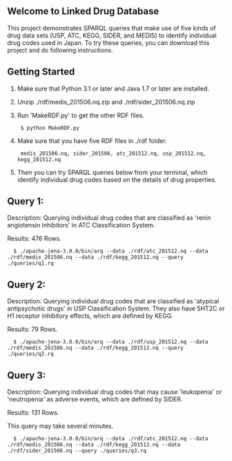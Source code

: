 ## Welcome to Linked Drug DatabaseThis project demonstrates SPARQL queries that make use of five kinds of drug data sets (USP, ATC, KEGG, SIDER, and MEDIS) to identify individual drug codes used in Japan.To try these queries, you can download this project and do following instructions.## Getting Started1. Make sure that Python 3.1 or later and Java 1.7 or later are installed.2. Unzip ./rdf/medis_201506.nq.zip and ./rdf/sider_201506.nq.zip3. Run 'MakeRDF.py' to get the other RDF files.        $ python MakeRDF.py4. Make sure that you have five RDF files in ./rdf folder.        medis_201506.nq, sider_201506, atc_201512.nq, usp_201512.nq, kegg_201512.nq5. Then you can try SPARQL queries below from your terminal, which identify individual drug codes based on the details of drug properties.## Query 1: Description: Querying individual drug codes that are classified as 'renin angiotensin inhibitors' in ATC Classification System. Results: 476 Rows.      $ ./apache-jena-3.0.0/bin/arq --data ./rdf/atc_201512.nq --data ./rdf/medis_201506.nq --data ./rdf/kegg_201512.nq --query ./queries/q1.rq## Query 2: Description: Querying individual drug codes that are classified as 'atypical antipsychotic drugs' in USP Classification System. They also have 5HT2C or H1 receptor inhibitory effects, which are defined by KEGG. Results: 79 Rows.      $ ./apache-jena-3.0.0/bin/arq --data ./rdf/usp_201512.nq --data ./rdf/medis_201506.nq --data ./rdf/kegg_201512.nq --query ./queries/q2.rq## Query 3: Description: Querying individual drug codes that may cause 'leukopenia' or 'neutropenia' as adverse events, which are defined by SIDER. Results: 131 Rows. This query may take several minutes.      $ ./apache-jena-3.0.0/bin/arq --data ./rdf/atc_201512.nq --data ./rdf/medis_201506.nq --data ./rdf/kegg_201512.nq --data ./rdf/sider_201506.nq --query ./queries/q3.rq
